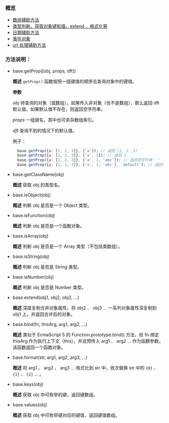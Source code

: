 ### 概览

* [数组辅助方法](https://github.com/yibuyisheng/utilities/blob/master/src/arrayHelper.js)
* [类型判断、获取对象键和值、extend 、格式化等](https://github.com/yibuyisheng/utilities/blob/master/src/base.js)
* [日期辅助方法](https://github.com/yibuyisheng/utilities/blob/master/src/dateHelper.js)
* [事件对象](https://github.com/yibuyisheng/utilities/blob/master/src/eventDealer.js)
* [url 处理辅助方法](https://github.com/yibuyisheng/utilities/blob/master/src/urlHelper.js)

### 方法说明：

  * base.getProp([obj, props, dft])

    **概述**
      `getProp()` 函数按照一组键值的顺序去查询对象中的键值。

    **参数**

      *obj*
      待查询的对象（或数组），如果传入非对象（也不是数组），那么返回 dft 默认值，如果默认值不存在，则返回空字符串。

      *props*
        一组键名，其中也可夹杂数组索引。

      *dft*
        查询不到的情况下的默认值。

      例子：
      ```js
        base.getProp({a: [1, 2, 3]}, ['a']); // 返回 [1, 2 ,3]
        base.getProp({a: [1, 2, 3]}, ['a', 1]); // 返回 2
        base.getProp({a: [1, 2, 3]}, ['a', 1, 'abc']); // 返回空字符串：''
        base.getProp({a: [1, 2, 3]}, ['a', 1, 'abc'], 'default'); // 返回字符串：'default'
      ```

  * base.getClassName(obj)

    **概述**
      获取 obj 的类型名。

  * base.isObject(obj)

    **概述**
      判断 obj 是否是一个 Object 类型。

  * base.isFunction(obj)

    **概述**
      判断 obj 是否是一个函数对象。

  * base.isArray(obj)

    **概述**
      判断 obj 是否是一个 Array 类型（不包括类数组）。

  * base.isString(obj)

    **概述**
      判断 obj 是否是 String 类型。

  * base.isNumber(obj)

    **概述**
      判断 obj 是否是 Number 类型。

  * base.extend(obj1, obj2, obj3, ...)

    **概述**
      深度复制合并对象属性，将 obj2 、 obj3 ... 一系列对象属性深复制到 obj1 上，并返回合并后的对象。

  * base.bind(fn, thisArg, arg1, arg2, ...)

    **概述**
      类似于 EcmaScript 5 的 Function.prototype.bind() 方法，给 fn 绑定 thisArg 作为执行上下文（this），并且预传入 arg1 、 arg2 ... 作为函数参数。该函数返回一个函数对象。

  * base.format(str, arg1, arg2, arg3, ...)

    **概述**
      将 arg1 、 arg2 、 arg3 ... 格式化到 str 中，依次替换 str 中的 `{0}` 、 `{1}` 、 `{2}` ... 。

  * base.keys(obj)

    **概述**
      获取 obj 中可枚举的键，返回键数组。

  * base.values(obj)

    **概述**
      获取 obj 中可枚举键对应的键值，返回键值数组。
